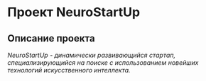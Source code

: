 # **Проект NeuroStartUp**

## Описание проекта

*NeuroStartUp - динамически развивающийся стартап, специализирующийся на поиске с использованием новейших технологий искусственного интеллекта.*